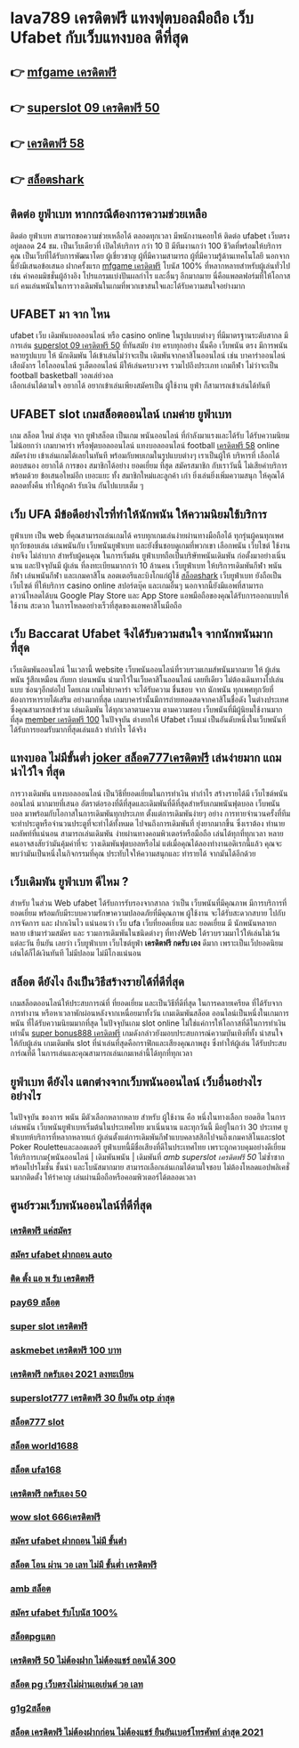 # lava789 เครดิตฟรี  แทงฟุตบอลมือถือ  เว็บ Ufabet กับเว็บแทงบอล ดีที่สุด

## 👉 [mfgame เครดิตฟรี](https://mabet.net/credit-free-100/)
## 👉 [superslot 09 เครดิตฟรี 50](https://mabet.net/credit-free-50/)
## 👉 [เครดิตฟรี 58](https://mabet.net/)
## 👉 [สล็อตshark](https://member.mabet.net/?action=login)

## ติดต่อ   ยูฟ่าเบท หากกรณีต้องการความช่วยเหลือ

ติดต่อ   ยูฟ่าเบท สามารถขอความช่วยเหลือได้ ตลอดทุกเวลา มีพนักงานคอยให้ ติดต่อ ufabet เว็บตรง อยู่ตลอด 24 ชม. เป็นเว็บเดียวที่  เปิดให้บริการ กว่า 10 ปี มีทีมงานกว่า 100 ชีวิตที่พร้อมให้บริการ คุณ เป็นเว็บที่ได้รับการพัฒนาโดย ผู้เชี่ยวชาญ ผู้ที่มีความสามารถ ผู้ที่มีความรู้ด้านเทคโนโลยี นอกจากนี้ยังมีเสนอข้อเสนอ  ฝากครั้งแรก [mfgame เครดิตฟรี](https://mabet.net/credit-free-50/) โบนัส 100%  ที่หลากหลายสำหรับผู้เล่นทั่วไป เช่น ค่าคอมมิชชั่นผู้อ้างอิง โปรแกรมแบ่งปันผลกำไร และอื่นๆ อีกมากมาย นี่คือแพลตฟอร์มที่ให้โอกาสแก่ คนเล่นพนันในการวางเดิมพันในเกมที่พวกเขาสนใจและได้รับความสนใจอย่างมาก


## UFABET มา จาก ไหน

 ufabet   เว็บ  เดิมพันบอลออนไลน์  หรือ  casino online   ในรูปแบบต่างๆ   ที่มีมาตรฐานระดับสากล  มีการเล่น   [superslot 09 เครดิตฟรี 50](https://mabet.net/) ที่ทันสมัย    ง่าย    ครบทุกอย่าง    นั้นคือ  เว็บพนัน ตรง    มีการพนันหลายรูปแบบ ให้ นักเดิมพัน  ได้เข้าเล่นไม่ว่าจะเป็น เดิมพันจากคาสิโนออนไลน์   เช่น  บาคาร่าออนไลน์   เสือมังกร ไฮโลออนไลน์   รูเล็ตออนไลน์    มีให้เล่นครบวงจร   รวมไปถึงประเภท เกมกีฬา ไม่ว่าจะเป็น  football  basketball วอลเล่ย์วอล  
 เลือกเล่นได้ตามใจ    อยากได้   อยากเข้าเล่นเพียงสมัครเป็น ผู้ใช้งาน    ยูฟ่า  ก็สามารถเข้าเล่นได้ทันที


## UFABET slot  เกมสล็อตออนไลน์ เกมค่าย ยูฟ่าเบท

 เกม สล็อต ใหม่ ล่าสุด จาก ยูฟ่าสล็อต  เป็นเกม พนันออนไลน์ ที่กำลังมาแรงและได้รับ ได้รับความนิยม ไม่น้อยกว่า  เกมบาคาร่า  หรือฟุตบอลออนไลน์ แทงบอลออนไลน์ football [เครดิตฟรี 58](https://member.mabet.net/?action=login) online  สมัครง่าย เข้าเล่นเกมได้เลยในทันที พร้อมกับพบเกมในรูปแบบต่างๆ  เราเป็นผู้ให้ บริหารที่ เลือกได้ ตอบสนอง  อยากได้  การของ สมาชิกได้อย่าง ยอดเยี่ยม ที่สุด สมัครสมาชิก กับเราวันนี้  ไม่เสียค่าบริการ พร้อมด้วย ข้อเสนอใหม่อีก เยอะแยะ ทั้ง สมาชิกใหม่และลูกค้า เก่า ยิ่งเล่นยิ่งเพิ่มความสนุก ให้คุณได้ ตลอดทั้งคืน ทำให้ลูกค้า  รับเงิน กันไปแบบเต็ม ๆ


## เว็บ UFA มีข้อดีอย่างไรที่ทำให้นักพนัน ให้ความนิยมใช้บริการ

 ยูฟ่าเบท  เป็น web ที่คุณสามารถเล่นเกมได้ ครบทุกเกมเล่นง่ายผ่านทางมือถือได้ ทุกรุ่นผู้คนทุกเพศทุกวัยชอบเล่น เล่นพนันกับ เว็บพนันยูฟ่าเบท และยังชื่นชอบดูเกมที่พวกเขา เลือกพนัน เว็บไซต์ ใช้งานง่ายจึง ไม่ลำบาก สำหรับผู้คนคุณ ในการเริ่มต้น ยูฟ่าเบทถือเป็นบริษัทพนันเดิมพัน ก่อตั้งมาอย่างเนิ่นนาน และปัจจุบันมี ผู้เล่น ที่ลงทะเบียนมากกว่า 10 ล้านคน เว็บยูฟ่าเบท ให้บริการเดิมพันกีฬา พนันกีฬา เล่นพนันกีฬา และเกมคาสิโน ลอตเตอรีและบิงโกแก่ผู้ใช้  [สล็อตshark](https://mabet.net/20-free-100/) เว็บยูฟ่าเบท  ยังถือเป็นเว็บไซต์ ที่ให้บริการ casino online   สปอร์ตบุ๊ค และเกมอื่นๆ นอกจากนี้ยังมีแอพที่สามารถดาวน์โหลดได้บน Google Play Store และ App Store แอพมือถือของคุณได้รับการออกแบบให้ใช้งาน สะดวก ในการโหลดอย่างเร็วที่สุดของแอพคาสิโนมือถือ 


## เว็บ Baccarat Ufabet จึงได้รับความสนใจ จากนักพนันมากที่สุด

 เว็บเดิมพันออนไลน์ ในเวลานี้   website เว็บพนันออนไลน์ที่รวบรวมเกมส์พนันมากมาย  ให้ ผู้เล่นพนัน รู้สึกเหมือน กับยก บ่อนพนัน  นำมาไว้ในเว็บคาสิโนออนไลน์ เลยทีเดียว ไม่ต้องเดินทางไปเล่นแบบ ซ่อนๆอีกต่อไป โดยเกม เกมไพ่บาคาร่า จะได้รับความ ชื่นชอบ จาก นักพนัน  ทุกเพศทุกวัยที่ต้องการหารายได้เสริม อย่างมากที่สุด เกมบาคาร่านั้นมีการถ่ายทอดสดจากคาสิโนชื่อดัง ในต่างประเทศ ซึ่งคุณสามารถเข้าร่วม เล่นเดิมพัน ได้ทุกเวลาตามความ ตามความชอบ เว็บพนันที่มีผู้นิยมใช้งานมากที่สุด [member เครดิตฟรี 100](https://mabet.net/register/) ในปัจจุบัน ต่างยกให้ Ufabet เว็บแม่  เป็นอันดับหนึ่งในเว็บพนันที่ได้รับการยอมรับมากที่สุดเล่นแล้ว ทำกำไร ได้จริง 


## แทงบอล ไม่มีขั้นต่ำ  [joker สล็อต777เครดิตฟรี](https://mabet.net/pg-slot-credit-free/) เล่นง่ายมาก แถม  น่าไว้ใจ ที่สุด

 การวางเดิมพัน แทงบอลออนไลน์ เป็นวิธีที่ยอดเยี่ยมในการทำเงิน ทำกำไร สร้างรายได้มี เว็บไซต์พนันออนไลน์ มากมายที่เสนอ อัตราต่อรองที่ดีที่สุดและเดิมพันที่ดีที่สุดสำหรับเกมพนันฟุตบอล  เว็บพนันบอล มาพร้อมกับโอกาสในการเดิมพันทุกประเภท  ตั้งแต่การเดิมพันง่ายๆ  อย่าง  การทายจำนวนครั้งที่ทีมจะทำประตูหรือจำนวนประตูที่จะทำได้ทั้งหมด ไปจนถึงการเดิมพันที่ ยุ่งยากมากขึ้น ซึ่งเราต้อง ทำนาย ผลลัพท์ที่แน่นอน สามารถเล่นเดิมพัน ง่ายผ่านทางคอมพิวเตอร์หรือมือถือ เล่นได้ทุกที่ทุกเวลา หลายคนอาจสงสัยว่ามันคุ้มค่าที่จะ วางเดิมพันฟุตบอลหรือไม่ แต่เมื่อคุณได้ลองทำงานอดิเรกนี้แล้ว คุณจะพบว่ามันเป็นหนึ่งในกิจกรรมที่คุณ ประทับใจให้ความสนุกและ ทำรายได้ จากมันได้อีกด้วย

## เว็บเดิมพัน ยูฟ่าเบท ดีไหม ?

สำหรับ ในส่วน Web  ufabet  ได้รับการรับรองจากสากล ว่าเป็น เว็บพนันที่มีคุณภาพ  มีการบริการที่ยอดเยี่ยม พร้อมกับมีระบบความรักษาความปลอดภัยที่มีคุณภาพ  ผู้ใช้งาน จะได้รับสะดวกสบาย   ไปกับ การจัดการ และ ฝากเงินไว แน่นอนว่า เว็บ  ufa  เว็บที่ยอดเยี่ยม  และ ยอดเยี่ยม  มี นักพนันหลายกหลาย  เข้ามาร่วมสมัคร และ รวมการเดิมพันในชนิดต่างๆ ที่ทางWeb ได้รวบรวมมาไว้ให้เล่นไม่เว้นแต่ละวัน  ยืนยัน เลยว่า  เว็บยูฟ่าเบท เว็บไซต์ยูฟ่า **เครดิตฟรี กดรับ เอง**  ดีมาก เพราะเป็นเว็ปยอดนิยม เล่นได้ก็ได้เงินทันที ไม่มีปลอม ไม่มีโกงแน่นอน

## สล็อต  ดียังไง ถึงเป็นวิธีสร้างรายได้ที่ดีที่สุด 

 เกมสล็อตออนไลน์ให้ประสบการณ์ที่ ที่ยอดเยี่ยม  และเป็นวิธีที่ดีที่สุด ในการคลายเครียด ที่ได้รับจาก การทำงาน หรือหาเวลาพักผ่อนหลังจากเหนื่อยมาทั้งวัน  เกมเดิมพันสล็อต ออนไลน์เป็นหนึ่งในเกมการพนัน ที่ได้รับความนิยมมากที่สุด ในปัจจุบันเกม slot online ไม่ใช่แค่การให้โอกาสที่ดีในการทำเงินเท่านั้น [super bonus888 เครดิตฟรี](https://mabet.net/credit-free-new/) เกมดังกล่าวยังมอบประสบการณ์ความบันเทิงที่ทั้ง น่าสนใจ ให้กับผู้เล่น  เกมเดิมพัน  slot ที่น่าเล่นที่สุดคือกราฟิกและเสียงคุณภาพสูง ซึ่งทำให้ผู้เล่น ได้รับประสบการ์ณที่ดี ในการเล่นและคุณสามารถเล่นเกมเหล่านี้ได้ทุกที่ทุกเวลา 


## ยูฟ่าเบท ดียังไง แตกต่างจากเว็บพนันออนไลน์ เว็บอื่นอย่างไรอย่างไร

ในปัจจุบัน ของการ พนัน มีตัวเลือกหลากหลาย สำหรับ ผู้ใช้งาน  คือ หนึ่งในทางเลือก  ยอดฮิต ในการเล่นพนัน เว็บพนันยูฟ่าเบทเริ่มต้นในประเทศไทย มาเนิ่นนาน และทุกวันนี้ มีอยู่ในกว่า 30 ประเทศ ยูฟ่าเบทห้บริการที่หลากหลายแก่ ผู้เล่นตั้งแต่การเดิมพันกีฬาแบบคลาสสิกไปจนถึงเกมคาสิโนและslot  Poker  Rouletteและลอตเตอรี ยูฟ่าเบทนี้มีชื่อเสียงที่ดีในประเทศไทย เพราะถูกควบคุมอย่างดีเยี่ยม ให้บริการเกม{พนันออนไลน์ | เดิมพันพนัน | เดิมพันที่ *amb superslot เครดิตฟรี 50* ไม่ซ้ำซาก พร้อมโปรโมชั่น ชั้นนำ และโบนัสมากมาย สามารถเลือกเล่นเกมได้ตามใจชอบ  ไม่ต้องโหลดแอปพลิเคชั่นมากติดตั้ง ให้รำคาญ เล่นผ่านมือถือหรือคอมพิวเตอร์ได้ตลอดเวลา 


## ศูนย์รวมเว็บพนันออนไลน์ที่ดีที่สุด

### [เครดิตฟรี แค่สมัคร](https://atom.io/themes/MABET.net%20สล็อตแจกโบนัส%20สล็อต%201688%20ทางเข้า%20008%20สล็อต%20ฝาก%2020%20รับ%20100%20แตกหนัก)
### [สมัคร ufabet ฝากถอน auto](https://atom.io/themes/MABET.net%20สล็อตแจกโบนัส%20superslot%20เครดิตฟรี%2020%20008%20สล็อต%20ฝาก%2020%20รับ%20100%20แตกหนัก)
### [ติด ตั้ง แอ พ รับ เครดิตฟรี](https://atom.io/themes/MABET.net%20สล็อตแจกโบนัส%20เครดิตฟรี%20กดรับเอง%20ทุก%20ชั่วโมง%20008%20สล็อต%20ฝาก%2020%20รับ%20100%20แตกหนัก)
### [pay69 สล็อต](https://atom.io/themes/MABET.net%20สล็อตแจกโบนัส%20สมัคร%20ufabet%20ไม่ผ่านเอเย่นต์%20008%20สล็อต%20ฝาก%2020%20รับ%20100%20แตกหนัก)
### [super slot เครดิตฟรี](https://atom.io/themes/MABET.net%20สล็อตแจกโบนัส%20mgmสล็อต%20008%20สล็อต%20ฝาก%2020%20รับ%20100%20แตกหนัก)
### [askmebet เครดิตฟรี 100 บาท](https://atom.io/themes/MABET.net%20สล็อตแจกโบนัส%20เครดิตฟรี50ไม่ต้องฝากไม่ต้องแชร์%20แค่สมัคร%20008%20สล็อต%20ฝาก%2020%20รับ%20100%20แตกหนัก)
### [เครดิตฟรี กดรับเอง 2021 ลงทะเบียน](https://atom.io/themes/MABET.net%20สล็อตแจกโบนัส%20รวม%20เว็บ%20สล็อต%20ออ%20โต้%20pg%20008%20สล็อต%20ฝาก%2020%20รับ%20100%20แตกหนัก)
### [superslot777 เครดิตฟรี 30 ยืนยัน otp ล่าสุด](https://atom.io/themes/MABET.net%20สล็อตแจกโบนัส%20เครดิตฟรี%20กดรับเอง%2050%20008%20สล็อต%20ฝาก%2020%20รับ%20100%20แตกหนัก)
### [สล็อต777 slot](https://atom.io/themes/MABET.net%20สล็อตแจกโบนัส%20เครดิตฟรี%20008%20สล็อต%20ฝาก%2020%20รับ%20100%20แตกหนัก)
### [สล็อต world1688](https://atom.io/themes/MABET.net%20สล็อตแจกโบนัส%20สล็อต%20123%20008%20สล็อต%20ฝาก%2020%20รับ%20100%20แตกหนัก)
### [สล็อต ufa168](https://atom.io/themes/MABET.net%20สล็อตแจกโบนัส%20lava%20slot%20เครดิตฟรี%20008%20สล็อต%20ฝาก%2020%20รับ%20100%20แตกหนัก)
### [เครดิตฟรี กดรับเอง 50](https://atom.io/themes/MABET.net%20สล็อตแจกโบนัส%20เครดิตฟรี%2030%20บาท%20ไม่ต้องแชร์%20008%20สล็อต%20ฝาก%2020%20รับ%20100%20แตกหนัก)
### [wow slot 666เครดิตฟรี](https://atom.io/themes/MABET.net%20สล็อตแจกโบนัส%20pg888thเครดิตฟรี%20008%20สล็อต%20ฝาก%2020%20รับ%20100%20แตกหนัก)
### [สมัคร ufabet ฝากถอน ไม่มี ขั้นต่ํา](https://atom.io/themes/MABET.net%20สล็อตแจกโบนัส%20เครดิตฟรี49บาท%20008%20สล็อต%20ฝาก%2020%20รับ%20100%20แตกหนัก)
### [สล็อต โอน ผ่าน วอ เลท ไม่มี ขั้นต่ำ เครดิตฟรี](https://atom.io/themes/MABET.net%20สล็อตแจกโบนัส%20สล็อต%20โอน%20ผ่าน%20วอ%20เลท%20008%20สล็อต%20ฝาก%2020%20รับ%20100%20แตกหนัก)
### [amb สล็อต](https://atom.io/themes/MABET.net%20สล็อตแจกโบนัส%20เครดิตฟรี38บาท%20008%20สล็อต%20ฝาก%2020%20รับ%20100%20แตกหนัก)
### [สมัคร ufabet รับโบนัส 100%](https://atom.io/themes/MABET.net%20สล็อตแจกโบนัส%20สล็อตxoth%20008%20สล็อต%20ฝาก%2020%20รับ%20100%20แตกหนัก)
### [สล็อตpgแตก](https://atom.io/themes/MABET.net%20สล็อตแจกโบนัส%20เว็บ%20สล็อต%20แตก%20บ่อย%202021%20008%20สล็อต%20ฝาก%2020%20รับ%20100%20แตกหนัก)
### [เครดิตฟรี 50 ไม่ต้องฝาก ไม่ต้องแชร์ ถอนได้ 300](https://atom.io/themes/MABET.net%20สล็อตแจกโบนัส%20เครดิตฟรี%20ไม่ต้องฝาก%20ไม่ต้องแชร์%20ไม่ต้องทำ%20เทิ%20ร์%20น.%20ถอนได้จริง%20008%20สล็อต%20ฝาก%2020%20รับ%20100%20แตกหนัก)
### [สล็อต pg เว็บตรงไม่ผ่านเอเย่นต์ วอ เลท](https://atom.io/themes/MABET.net%20สล็อตแจกโบนัส%20mega%20game%20เครดิตฟรี%20008%20สล็อต%20ฝาก%2020%20รับ%20100%20แตกหนัก)
### [g1g2สล็อต](https://atom.io/themes/MABET.net%20สล็อตแจกโบนัส%20ae%20bet%20เครดิตฟรี%2050%20008%20สล็อต%20ฝาก%2020%20รับ%20100%20แตกหนัก)
### [สล็อต เครดิตฟรี ไม่ต้องฝากก่อน ไม่ต้องแชร์ ยืนยันเบอร์โทรศัพท์ ล่าสุด 2021](https://atom.io/themes/MABET.net%20สล็อตแจกโบนัส%20เครดิตฟรี%2050%20ล่าสุด%20วันนี้%20008%20สล็อต%20ฝาก%2020%20รับ%20100%20แตกหนัก)